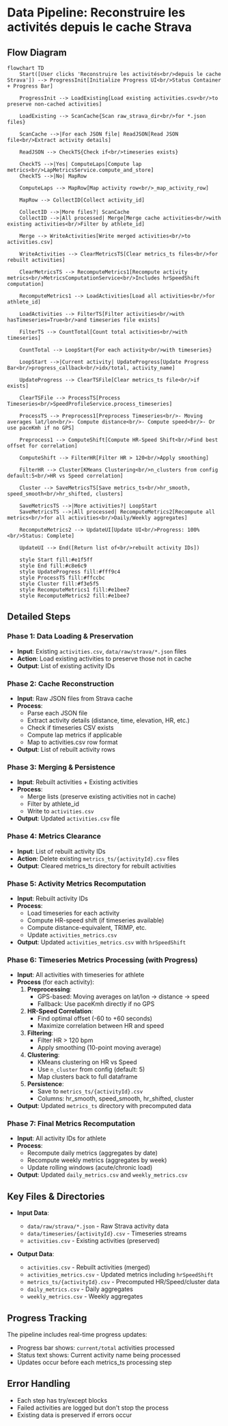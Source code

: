 # Data Pipeline: Reconstruire les activités depuis le cache Strava

## Flow Diagram

```mermaid
flowchart TD
    Start([User clicks 'Reconstruire les activités<br/>depuis le cache Strava']) --> ProgressInit[Initialize Progress UI<br/>Status Container + Progress Bar]
    
    ProgressInit --> LoadExisting[Load existing activities.csv<br/>to preserve non-cached activities]
    
    LoadExisting --> ScanCache{Scan raw_strava_dir<br/>for *.json files}
    
    ScanCache -->|For each JSON file| ReadJSON[Read JSON file<br/>Extract activity details]
    
    ReadJSON --> CheckTS{Check if<br/>timeseries exists}
    
    CheckTS -->|Yes| ComputeLaps[Compute lap metrics<br/>LapMetricsService.compute_and_store]
    CheckTS -->|No| MapRow
    
    ComputeLaps --> MapRow[Map activity row<br/>_map_activity_row]
    
    MapRow --> CollectID[Collect activity_id]
    
    CollectID -->|More files?| ScanCache
    CollectID -->|All processed| Merge[Merge cache activities<br/>with existing activities<br/>Filter by athlete_id]
    
    Merge --> WriteActivities[Write merged activities<br/>to activities.csv]
    
    WriteActivities --> ClearMetricsTS[Clear metrics_ts files<br/>for rebuilt activities]
    
    ClearMetricsTS --> RecomputeMetrics1[Recompute activity metrics<br/>MetricsComputationService<br/>Includes hrSpeedShift computation]
    
    RecomputeMetrics1 --> LoadActivities[Load all activities<br/>for athlete_id]
    
    LoadActivities --> FilterTS[Filter activities<br/>with hasTimeseries=True<br/>and timeseries file exists]
    
    FilterTS --> CountTotal[Count total activities<br/>with timeseries]
    
    CountTotal --> LoopStart{For each activity<br/>with timeseries}
    
    LoopStart -->|Current activity| UpdateProgress[Update Progress Bar<br/>progress_callback<br/>idx/total, activity_name]
    
    UpdateProgress --> ClearTSFile[Clear metrics_ts file<br/>if exists]
    
    ClearTSFile --> ProcessTS[Process Timeseries<br/>SpeedProfileService.process_timeseries]
    
    ProcessTS --> Preprocess1[Preprocess Timeseries<br/>- Moving averages lat/lon<br/>- Compute distance<br/>- Compute speed<br/>- Or use paceKmh if no GPS]
    
    Preprocess1 --> ComputeShift[Compute HR-Speed Shift<br/>Find best offset for correlation]
    
    ComputeShift --> FilterHR[Filter HR > 120<br/>Apply smoothing]
    
    FilterHR --> Cluster[KMeans Clustering<br/>n_clusters from config default:5<br/>HR vs Speed correlation]
    
    Cluster --> SaveMetricsTS[Save metrics_ts<br/>hr_smooth, speed_smooth<br/>hr_shifted, clusters]
    
    SaveMetricsTS -->|More activities?| LoopStart
    SaveMetricsTS -->|All processed| RecomputeMetrics2[Recompute all metrics<br/>for all activities<br/>Daily/Weekly aggregates]
    
    RecomputeMetrics2 --> UpdateUI[Update UI<br/>Progress: 100%<br/>Status: Complete]
    
    UpdateUI --> End([Return list of<br/>rebuilt activity IDs])
    
    style Start fill:#e1f5ff
    style End fill:#c8e6c9
    style UpdateProgress fill:#fff9c4
    style ProcessTS fill:#ffccbc
    style Cluster fill:#f3e5f5
    style RecomputeMetrics1 fill:#e1bee7
    style RecomputeMetrics2 fill:#e1bee7
```

## Detailed Steps

### Phase 1: Data Loading & Preservation
- **Input**: Existing `activities.csv`, `data/raw/strava/*.json` files
- **Action**: Load existing activities to preserve those not in cache
- **Output**: List of existing activity IDs

### Phase 2: Cache Reconstruction
- **Input**: Raw JSON files from Strava cache
- **Process**: 
  - Parse each JSON file
  - Extract activity details (distance, time, elevation, HR, etc.)
  - Check if timeseries CSV exists
  - Compute lap metrics if applicable
  - Map to activities.csv row format
- **Output**: List of rebuilt activity rows

### Phase 3: Merging & Persistence
- **Input**: Rebuilt activities + Existing activities
- **Process**: 
  - Merge lists (preserve existing activities not in cache)
  - Filter by athlete_id
  - Write to `activities.csv`
- **Output**: Updated `activities.csv` file

### Phase 4: Metrics Clearance
- **Input**: List of rebuilt activity IDs
- **Action**: Delete existing `metrics_ts/{activityId}.csv` files
- **Output**: Cleared metrics_ts directory for rebuilt activities

### Phase 5: Activity Metrics Recomputation
- **Input**: Rebuilt activity IDs
- **Process**: 
  - Load timeseries for each activity
  - Compute HR-speed shift (if timeseries available)
  - Compute distance-equivalent, TRIMP, etc.
  - Update `activities_metrics.csv`
- **Output**: Updated `activities_metrics.csv` with `hrSpeedShift`

### Phase 6: Timeseries Metrics Processing (with Progress)
- **Input**: All activities with timeseries for athlete
- **Process** (for each activity):
  1. **Preprocessing**:
     - GPS-based: Moving averages on lat/lon → distance → speed
     - Fallback: Use paceKmh directly if no GPS
  2. **HR-Speed Correlation**:
     - Find optimal offset (-60 to +60 seconds)
     - Maximize correlation between HR and speed
  3. **Filtering**:
     - Filter HR > 120 bpm
     - Apply smoothing (10-point moving average)
  4. **Clustering**:
     - KMeans clustering on HR vs Speed
     - Use `n_cluster` from config (default: 5)
     - Map clusters back to full dataframe
  5. **Persistence**:
     - Save to `metrics_ts/{activityId}.csv`
     - Columns: hr_smooth, speed_smooth, hr_shifted, cluster
- **Output**: Updated `metrics_ts` directory with precomputed data

### Phase 7: Final Metrics Recomputation
- **Input**: All activity IDs for athlete
- **Process**: 
  - Recompute daily metrics (aggregates by date)
  - Recompute weekly metrics (aggregates by week)
  - Update rolling windows (acute/chronic load)
- **Output**: Updated `daily_metrics.csv` and `weekly_metrics.csv`

## Key Files & Directories

- **Input Data**:
  - `data/raw/strava/*.json` - Raw Strava activity data
  - `data/timeseries/{activityId}.csv` - Timeseries streams
  - `activities.csv` - Existing activities (preserved)

- **Output Data**:
  - `activities.csv` - Rebuilt activities (merged)
  - `activities_metrics.csv` - Updated metrics including `hrSpeedShift`
  - `metrics_ts/{activityId}.csv` - Precomputed HR/Speed/cluster data
  - `daily_metrics.csv` - Daily aggregates
  - `weekly_metrics.csv` - Weekly aggregates

## Progress Tracking

The pipeline includes real-time progress updates:
- Progress bar shows: `current/total` activities processed
- Status text shows: Current activity name being processed
- Updates occur before each metrics_ts processing step

## Error Handling

- Each step has try/except blocks
- Failed activities are logged but don't stop the process
- Existing data is preserved if errors occur
